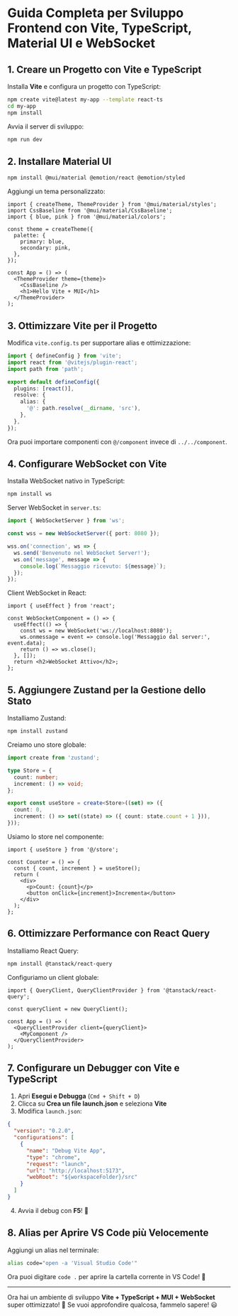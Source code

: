 # Guida Completa per Sviluppo Frontend con Vite, TypeScript, Material UI e WebSocket

## 1. Creare un Progetto con Vite e TypeScript

Installa **Vite** e configura un progetto con TypeScript:

```sh
npm create vite@latest my-app --template react-ts
cd my-app
npm install
```

Avvia il server di sviluppo:

```sh
npm run dev
```

## 2. Installare Material UI

```sh
npm install @mui/material @emotion/react @emotion/styled
```

Aggiungi un tema personalizzato:

```tsx
import { createTheme, ThemeProvider } from '@mui/material/styles';
import CssBaseline from '@mui/material/CssBaseline';
import { blue, pink } from '@mui/material/colors';

const theme = createTheme({
  palette: {
    primary: blue,
    secondary: pink,
  },
});

const App = () => (
  <ThemeProvider theme={theme}>
    <CssBaseline />
    <h1>Hello Vite + MUI</h1>
  </ThemeProvider>
);
```

## 3. Ottimizzare Vite per il Progetto

Modifica `vite.config.ts` per supportare alias e ottimizzazione:

```ts
import { defineConfig } from 'vite';
import react from '@vitejs/plugin-react';
import path from 'path';

export default defineConfig({
  plugins: [react()],
  resolve: {
    alias: {
      '@': path.resolve(__dirname, 'src'),
    },
  },
});
```

Ora puoi importare componenti con `@/component` invece di `../../component`.

## 4. Configurare WebSocket con Vite

Installa WebSocket nativo in TypeScript:

```sh
npm install ws
```

Server WebSocket in `server.ts`:

```ts
import { WebSocketServer } from 'ws';

const wss = new WebSocketServer({ port: 8080 });

wss.on('connection', ws => {
  ws.send('Benvenuto nel WebSocket Server!');
  ws.on('message', message => {
    console.log(`Messaggio ricevuto: ${message}`);
  });
});
```

Client WebSocket in React:

```tsx
import { useEffect } from 'react';

const WebSocketComponent = () => {
  useEffect(() => {
    const ws = new WebSocket('ws://localhost:8080');
    ws.onmessage = event => console.log('Messaggio dal server:', event.data);
    return () => ws.close();
  }, []);
  return <h2>WebSocket Attivo</h2>;
};
```

## 5. Aggiungere Zustand per la Gestione dello Stato

Installiamo Zustand:

```sh
npm install zustand
```

Creiamo uno store globale:

```ts
import create from 'zustand';

type Store = {
  count: number;
  increment: () => void;
};

export const useStore = create<Store>((set) => ({
  count: 0,
  increment: () => set((state) => ({ count: state.count + 1 })),
}));
```

Usiamo lo store nel componente:

```tsx
import { useStore } from '@/store';

const Counter = () => {
  const { count, increment } = useStore();
  return (
    <div>
      <p>Count: {count}</p>
      <button onClick={increment}>Incrementa</button>
    </div>
  );
};
```

## 6. Ottimizzare Performance con React Query

Installiamo React Query:

```sh
npm install @tanstack/react-query
```

Configuriamo un client globale:

```tsx
import { QueryClient, QueryClientProvider } from '@tanstack/react-query';

const queryClient = new QueryClient();

const App = () => (
  <QueryClientProvider client={queryClient}>
    <MyComponent />
  </QueryClientProvider>
);
```

## 7. Configurare un Debugger con Vite e TypeScript

1. Apri **Esegui e Debugga** (`Cmd + Shift + D`)
2. Clicca su **Crea un file launch.json** e seleziona **Vite**
3. Modifica `launch.json`:

```json
{
  "version": "0.2.0",
  "configurations": [
    {
      "name": "Debug Vite App",
      "type": "chrome",
      "request": "launch",
      "url": "http://localhost:5173",
      "webRoot": "${workspaceFolder}/src"
    }
  ]
}
```

4. Avvia il debug con **F5**! 🚀

## 8. Alias per Aprire VS Code più Velocemente

Aggiungi un alias nel terminale:

```sh
alias code="open -a 'Visual Studio Code'"
```

Ora puoi digitare `code .` per aprire la cartella corrente in VS Code! 🎯

---

Ora hai un ambiente di sviluppo **Vite + TypeScript + MUI + WebSocket** super ottimizzato! 🚀 Se vuoi approfondire qualcosa, fammelo sapere! 😃

